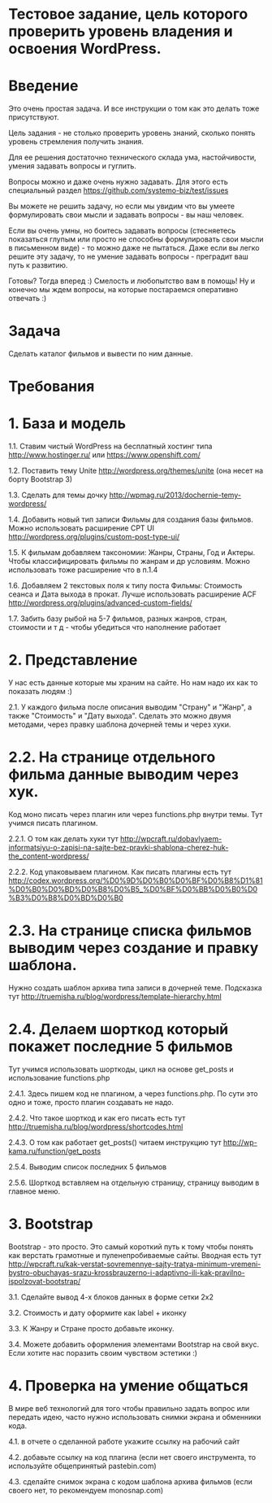 Тестовое задание, цель которого проверить уровень владения и освоения WordPress.
====

# Введение

Это очень простая задача. И все инструкции о том как это делать тоже присутствуют.

Цель задания - не столько проверить уровень знаний, сколько понять уровень стремления получить знания.

Для ее решения достаточно технического склада ума, настойчивости, умения задавать вопросы и гуглить.

Вопросы можно и даже очень нужно задавать. Для этого есть специальный раздел https://github.com/systemo-biz/test/issues

Вы можете не решить задачу, но если мы увидим что вы умеете формулировать свои мысли и задавать вопросы - вы наш человек.

Если вы очень умны, но боитесь задавать вопросы (стесняетесь показаться глупым или просто не способны формулировать свои мысли в письменном виде) - то можно даже не пытаться. Даже если вы легко решите эту задачу, то не умение задавать вопросы - преградит ваш путь к развитию.

Готовы? Тогда вперед :) Смелость и любопытство вам в помощь! Ну и конечно мы ждем вопросы, на которые постараемся оперативно отвечать :)


# Задача
Сделать каталог фильмов и вывести по ним данные.

# Требования

# 1. База и модель

1.1. Ставим чистый WordPress на бесплатный хостинг типа http://www.hostinger.ru/ или https://www.openshift.com/

1.2. Поставить тему Unite http://wordpress.org/themes/unite (она несет на борту Bootstrap 3)

1.3. Сделать для темы дочку http://wpmag.ru/2013/dochernie-temy-wordpress/

1.4. Добавить новый тип записи Фильмы для создания базы фильмов. Можно использовать расширение CPT UI http://wordpress.org/plugins/custom-post-type-ui/

1.5. К фильмам добавляем таксономии: Жанры, Страны, Год и Актеры. Чтобы классифицировать фильмы по жанрам и др условиям. Можно использовать тоже расширение что в п.1.4

1.6. Добавляем 2 текстовых поля к типу поста Фильмы: Стоимость сеанса и Дата выхода в прокат. Лучше использовать расширение ACF http://wordpress.org/plugins/advanced-custom-fields/

1.7. Забить базу рыбой на 5-7 фильмов, разных жанров, стран, стоимости и т д - чтобы убедиться что наполнение работает

# 2. Представление

У нас есть данные которые мы храним на сайте. Но нам надо их как то показать людям :)

2.1. У каждого фильма после описания выводим "Страну" и "Жанр", а также "Стоимость" и "Дату выхода". Сделать это можно двумя методами, через правку шаблона дочерней темы и через хуки.

# 2.2. На странице отдельного фильма данные выводим через хук. 

Код моно писать через плагин или через functions.php внутри темы. Тут учимся писать плагином.

2.2.1. О том как делать хуки тут http://wpcraft.ru/dobavlyaem-informatsiyu-o-zapisi-na-sajte-bez-pravki-shablona-cherez-huk-the_content-wordpress/

2.2.2. Код упаковываем плагином. Как писать плагины есть тут http://codex.wordpress.org/%D0%9D%D0%B0%D0%BF%D0%B8%D1%81%D0%B0%D0%BD%D0%B8%D0%B5_%D0%BF%D0%BB%D0%B0%D0%B3%D0%B8%D0%BD%D0%B0

# 2.3.  На странице списка фильмов выводим через создание и правку шаблона.

Нужно создать шаблон архива типа записи в дочерней теме. Подсказка тут http://truemisha.ru/blog/wordpress/template-hierarchy.html

# 2.4. Делаем шорткод который покажет последние 5 фильмов

Тут учимся использовать шорткоды, цикл на основе get_posts и использование functions.php

2.4.1. Здесь пишем код не плагином, а через functions.php. По сути это одно и тоже, просто плагин создавать не надо.

2.4.2. Что такое шорткод и как его писать есть тут http://truemisha.ru/blog/wordpress/shortcodes.html

2.4.3. О том как работает get_posts() читаем инструкцию тут http://wp-kama.ru/function/get_posts

2.5.4. Выводим список последних 5 фильмов

2.5.6. Шорткод вставляем на отдельную страницу, страницу выводим в главное меню.

# 3. Bootstrap

Bootstrap - это просто. Это самый короткий путь к тому чтобы понять как верстать грамотные и пуленепробиваемые сайты.
Вводная есть тут http://wpcraft.ru/kak-verstat-sovremennye-sajty-tratya-minimum-vremeni-bystro-obuchayas-srazu-krossbrauzerno-i-adaptivno-ili-kak-pravilno-ispolzovat-bootstrap/

3.1. Сделайте вывод 4-х блоков данных в форме сетки 2х2

3.2. Стоимость и дату оформите как label + иконку

3.3. К Жанру и Стране просто добавьте иконку.

3.4. Можете добавить оформления элементами Bootstrap на свой вкус. Если хотите нас поразить своим чувством эстетики :)

# 4. Проверка на умение общаться

В мире веб технологий для того чтобы правильно задать вопрос или передать идею, часто нужно использовать снимки экрана и обменники кода.

4.1. в отчете о сделанной работе укажите ссылку на рабочий сайт

4.2. добавьте ссылку на код плагина (если нет своего инструмента, то используйте общепринятый pastebin.com)

4.3. сделайте снимок экрана с кодом шаблона архива фильмов (если своего нет, то рекомендуем monosnap.com)
